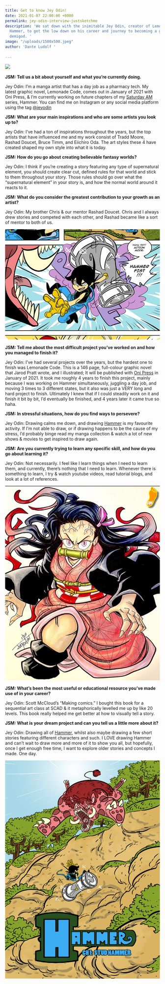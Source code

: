 ```yaml
---
title: Get to know Jey Odin!
date: 2021-01-07 22:00:00 +0000
permalink: jey-odin-interview-justsketchme
description: 'We sat down with the inimitable Jey Odin, creator of Lemonade Code and
  Hammer, to get the low down on his career and journey to becoming a graphic novel
  demigod. '
image: "/uploads/1500x500.jpeg"
author: 'Dante Ludolf '

---
```

![](/uploads/saturday-am-justsketchme.png)

**JSM: Tell us a bit about yourself and what you’re currently doing.**

Jey Odin: I’m a manga artist that has a day job as a pharmacy tech. My latest graphic novel, Lemonade Code, comes out in January of 2021 with Oni Press, & I’m currently working on future chapters of my [Saturday AM ](https://www.saturday-am.com/)series, Hammer. You can find me on Instagram or any social media platform using the tag [@jeyodin](https://www.instagram.com/jeyodin/)

**JSM: What are your main inspirations and who are some artists you look up to?**

Jey Odin: I’ve had a ton of inspirations throughout the years, but the top artists that have influenced me and my work consist of Tradd Moore, Rashad Doucet, Bruce Timm, and Eiichiro Oda. The art styles these 4 have created shaped my own style into what it is today.

**JSM: How do you go about creating believable fantasy worlds?**

Jey Odin: I think if you’re creating a story featuring any type of supernatural element, you should create clear cut, defined rules for that world and stick to them throughout your story. Those rules should go over what the “supernatural element” in your story is, and how the normal world around it reacts to it.

**JSM: What do you consider the greatest contribution to your growth as an artist?**

Jey Odin: My brother Chris & our mentor Rashad Doucet. Chris and I always drew stories and competed with each other, and Rashad became like a sort of mentor to both of us.

![](/uploads/eqcaaaducaebyfo.jpeg)

**JSM: Tell me about the most difficult project you’ve worked on and how you managed to finish it?**

Jey Odin: I’ve had several projects over the years, but the hardest one to finish was Lemonade Code. This is a 146 page, full-colour graphic novel that Jarod Pratt wrote, and I illustrated; It will be published with [Oni Press](https://onipress.com/) in January of 2021. It took me roughly 4 years to finish this project, mainly because I was working on Hammer simultaneously, juggling a day job, and moving 3 times to 3 different states, but it also was just a VERY long and hard project to finish. Ultimately I knew that if I could steadily work on it and finish it bit by bit, I’d eventually be finished, and 4 years later it came true so haha.

**JSM: In stressful situations, how do you find ways to persevere?**

Jey Odin: Drawing calms me down, and drawing [Hammer](https://www.saturday-am.com/hammer1) is my favourite activity. If I’m not able to draw, or if drawing happens to be the cause of my stress, I’d probably binge read my manga collection & watch a lot of new shows & movies to get inspired to draw again.

**JSM: Are you currently trying to learn any specific skill, and how do you go about learning it?**

Jey Odin: Not necessarily. I feel like I learn things when I need to learn them, and currently, there’s nothing that I need to learn. Whenever there is something to learn, I try & watch youtube videos, read tutorial blogs, and look at a lot of references.

![](/uploads/epsdba4xyaarv_a.jpeg)

**JSM: What’s been the most useful or educational resource you’ve made use of in your career?**

Jey Odin: Scott McCloud’s “Making comics.” I bought this book for a sequential art class at SCAD & it metaphorically levelled me up by like 20 levels. This book really helped me get better at how to visually tell a story.

**JSM: What is your dream project and can you tell us a little more about it?**

Jey Odin: Drawing all of [Hammer](https://www.saturday-am.com/hammer1), whilst also maybe drawing a few short stories featuring different characters and such. I LOVE drawing Hammer and can’t wait to draw more and more of it to show you all, but hopefully, once I get enough free time, I want to explore older stories and concepts I made. One day.

![](/uploads/000.jpg)